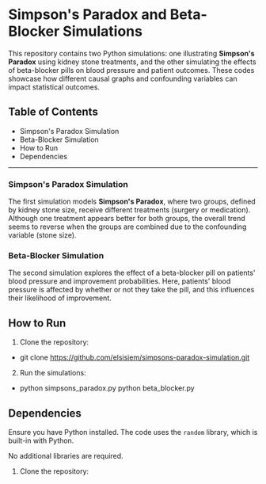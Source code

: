 # Simpson's Paradox and Beta-Blocker Simulations

This repository contains two Python simulations: one illustrating **Simpson's Paradox** using kidney stone treatments, and the other simulating the effects of beta-blocker pills on blood pressure and patient outcomes. These codes showcase how different causal graphs and confounding variables can impact statistical outcomes.

## Table of Contents
- Simpson's Paradox Simulation
- Beta-Blocker Simulation
- How to Run
- Dependencies

---

### Simpson's Paradox Simulation

The first simulation models **Simpson's Paradox**, where two groups, defined by kidney stone size, receive different treatments (surgery or medication). Although one treatment appears better for both groups, the overall trend seems to reverse when the groups are combined due to the confounding variable (stone size). 

### Beta-Blocker Simulation

The second simulation explores the effect of a beta-blocker pill on patients' blood pressure and improvement probabilities. Here, patients' blood pressure is affected by whether or not they take the pill, and this influences their likelihood of improvement.

## How to Run

1. Clone the repository:

- git clone https://github.com/elsisiem/simpsons-paradox-simulation.git

2. Run the simulations:

- python simpsons_paradox.py python beta_blocker.py


## Dependencies

Ensure you have Python installed. The code uses the `random` library, which is built-in with Python.

No additional libraries are required.




1. Clone the repository:

